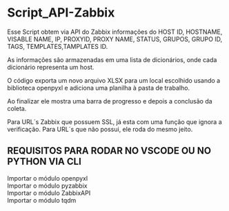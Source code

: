 # Script_API-Zabbix

Esse Script obtem via API do Zabbix informações do HOST ID,	HOSTNAME, VISABLE NAME, IP, PROXYID, PROXY NAME, STATUS, GRUPOS, GRUPO ID, TAGS, TEMPLATES,TAMPLATES ID.

As informações são armazenadas em uma lista de dicionários, onde cada dicionário representa um host.

O código exporta um novo arquivo XLSX para um local escolhido usando a biblioteca openpyxl e adiciona uma planilha à pasta de trabalho. 

Ao finalizar ele mostra uma barra de progresso e depois a conclusão da coleta.

Para URL´s Zabbix que possuem SSL, já esta com uma função que ignora a verificação. Para URL´s que não possui, ele roda do mesmo jeito.

## REQUISITOS PARA RODAR NO VSCODE OU NO PYTHON VIA CLI ##
Importar o módulo openpyxl<br>
Importar o módulo pyzabbix<br>
Importar o módulo ZabbixAPI<br>
Importar o módulo tqdm<br>
